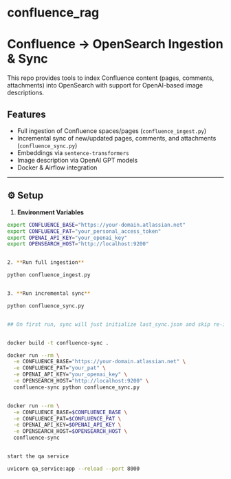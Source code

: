 # confluence_rag

# Confluence → OpenSearch Ingestion & Sync

This repo provides tools to index Confluence content (pages, comments, attachments) into OpenSearch with support for OpenAI-based image descriptions.

## Features
- Full ingestion of Confluence spaces/pages (`confluence_ingest.py`)
- Incremental sync of new/updated pages, comments, and attachments (`confluence_sync.py`)
- Embeddings via `sentence-transformers`
- Image description via OpenAI GPT models
- Docker & Airflow integration

---

## ⚙️ Setup

1. **Environment Variables**

```bash
export CONFLUENCE_BASE="https://your-domain.atlassian.net"
export CONFLUENCE_PAT="your_personal_access_token"
export OPENAI_API_KEY="your_openai_key"
export OPENSEARCH_HOST="http://localhost:9200"


2. **Run full ingestion**

python confluence_ingest.py


3. **Run incremental sync**

python confluence_sync.py


## On first run, sync will just initialize last_sync.json and skip re-indexing. Subsequent runs only index new/updated content.


docker build -t confluence-sync .

docker run --rm \
  -e CONFLUENCE_BASE="https://your-domain.atlassian.net" \
  -e CONFLUENCE_PAT="your_pat" \
  -e OPENAI_API_KEY="your_openai_key" \
  -e OPENSEARCH_HOST="http://localhost:9200" \
  confluence-sync python confluence_sync.py


docker run --rm \
  -e CONFLUENCE_BASE=$CONFLUENCE_BASE \
  -e CONFLUENCE_PAT=$CONFLUENCE_PAT \
  -e OPENAI_API_KEY=$OPENAI_API_KEY \
  -e OPENSEARCH_HOST=$OPENSEARCH_HOST \
  confluence-sync


start the qa service

uvicorn qa_service:app --reload --port 8000
